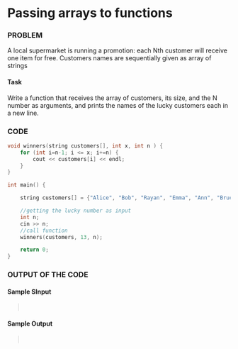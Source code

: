 # Passing arrays to functions

### PROBLEM

A local supermarket is running a promotion: each Nth customer will receive one item for free. Customers names are sequentially given as array of strings

#### Task

Write a function that receives the array of customers, its size, and the N number as arguments, and prints the names of the lucky customers each in a new line.

### CODE

```cpp
void winners(string customers[], int x, int n ) {
    for (int i=n-1; i <= x; i+=n) {
        cout << customers[i] << endl;
    }
}

int main() {

    string customers[] = {"Alice", "Bob", "Rayan", "Emma", "Ann", "Bruce", "Synthia", "Daniel", "Richard", "Sam", "Nick", "Mary", "Paul"};

    //getting the lucky number as input
    int n;
    cin >> n;
    //call function
    winners(customers, 13, n);

    return 0;
}
```

### OUTPUT OF THE CODE

#### Sample SInput

> <br>

#### Sample Output

> <br>
